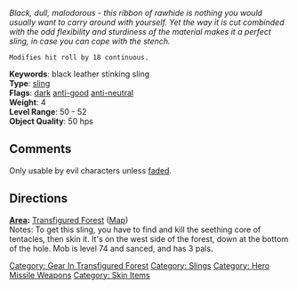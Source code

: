 *Black, dull, malodorous - this ribbon of rawhide is nothing you would
usually want to carry around with yourself. Yet the way it is cut
combinded with the odd flexibility and sturdiness of the material makes
it a perfect sling, in case you can cope with the stench.*

`Modifies hit roll by 18 continuous.`

**Keywords**: black leather stinking sling  
**Type**: [sling](:Category:Slings "wikilink")  
**Flags**: [dark](Dark_Flag "wikilink")
[anti-good](Anti-Good_Flag "wikilink")
[anti-neutral](Anti-Neutral_Flag "wikilink")  
**Weight**: 4  
**Level Range**: 50 - 52  
**Object Quality**: 50 hps  

## Comments

Only usable by evil characters unless [faded](Fading "wikilink").

## Directions

**[Area](:Category:_Areas "wikilink"):** [Transfigured
Forest](:Category:_Transfigured_Forest "wikilink")
([Map](Transfigured_Forest_Map "wikilink"))  
Notes: To get this sling, you have to find and kill the seething core of
tentacles, then skin it. It's on the west side of the forest, down at
the bottom of the hole. Mob is level 74 and sanced, and has 3 pals.

[Category: Gear In Transfigured
Forest](Category:_Gear_In_Transfigured_Forest "wikilink") [Category:
Slings](Category:_Slings "wikilink") [Category: Hero Missile
Weapons](Category:_Hero_Missile_Weapons "wikilink") [Category: Skin
Items](Category:_Skin_Items "wikilink")
